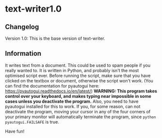 # text-writer1.0
## Changelog
Version 1.0:
This is the base version of text-writer.
## Information
It writes text from a document. This could be used to
spam people if you really wanted to. It is written in 
Python, and probably isn't the most optimised script 
ever. Before running the script, make sure that you
have clicked on the textbox or document, otherwise
the script won't work.
(You can find the documentation for pyautogui here: https://pyautogui.readthedocs.io/en/latest/)
__WARNING: This
program takes control over your keyboard, and makes typing
near impossible in some cases unless you deactivate the program.__ Also,
you need to have pyautogui installed for this to work.
If you, for some reason, can not deactivate the program,
moving your cursor in any of the four corners of your primary monitor will automatically
terminate the program, since ```python pyautogui.FAILSAFE``` is true. 

Have fun!
